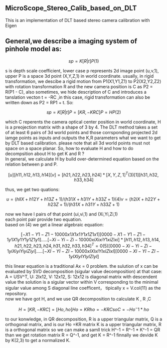 ## MicroScope_Stereo_Calib_based_on_DLT
This is an implementation of DLT based stereo camera calibration with Eigen  
  
## General,we describe a imaging system of pinhole model as:  
```math
sp = K[R|t]P (1)  
```
 s is depth scale coefficient, lower case p represents 2d image point (u,v,1), upper P is a space 3d  point (X,Y,Z,1)  in world coordinate. usually, in rigid transformation, we descibe a rigid motion from P1(X1,Y1,Z1) to P2(X2,Y2,Z2) with rotation transformation R and the new camera position is C as P2 = R(P1 - C), also sometimes, we hide description of C and introduces a tanslation vecton t = -RC ,in this case, rigid transformation can also be written down as P2 = RP1 + t. So:    
```math
sp = K[R|t]P = [KR, -KRC]P = HP  (2)   
```
 which C reperents the camera optical center position in world coordinate, H is a preojection matrix with a shape of 3 by 4. The DLT method takes a set of at least 6 pairs of 3d world points and those corrsponding projected 2d iamge points as inputs and outputs the K,R parameters what we want to get by DLT based calibration. please note that all 3d world points must not space on a space planar. So, how to evaluate H and how to do decompsition about H to get K and R ?  
 In general, we calculate H by build over-determined equation based on the relation between p and P.  

```math
[u]    [ h11, h12, h13, h14 ]  
[v] =  [ h21, h22, h23, h24 ] * [X, Y,Z,1]^T   (3)      
[1]    [ h31, h32, h33, h34 ]     
```
 thus, we get two quations:  

```math
u = (hllX + h12Y + h13Z + 1)/(h31X + h31Y + h33Z + 1)      (4)     
v = (h2lX + h22Y + h23Z + 1)/(h31X + h31Y + h33Z + 1)    
```
now we have I pairs of that point (ui,vi,1) and (Xi,Yi,Zi,1)  
each point pair provide two equation.   
based on (4) we get a linear algebraic equation:   
```math
[ -X1 -Y1 -Z1 -1 0 0 0 0 x1X1 x1Y1 x1Z1 x1 ]  
[ 0 0 0 0 -X1 -Y1 -Z1 -1 y1X1 y1Y1 y1Z1 y1 ]  
                      .....  
[ -Xi -Yi -Zi -1 0 0 0 0 xiXi xiY1 xiZi xi ]    * [h11, h12, h13, h14,h21, h22, h23, h24,h31, h32, h33, h34 ]^T = 0 (5)  
[ 0 0 0 0 -Xi -Yi -Zi -1 yiXi yiYi yiZi yi ]  
                    .....  
[ -XI -YI -ZI -1 0 0 0 0 xIXI xIYI xIZI xI ]  
[ 0 0 0 0 -XI -YI -ZI -1 yIXI yIYI yIZI yI ]  
```
  
this linear equation is a traditional Ax = 0 problem. the sulution of x can be evaluated by SVD decomposition (sigular value decomposition)  at that case:  A = USV^T, U: 2Ix12, V: 12x12, S: 12x12 is diagonal matrix with descendent value the solution is a sigular vector within V corresponding to the minimal sigular value among S diagonal line coefficent， tipically x = V.col(11) as the repository.    
now we have got H, and we use QR decomposition to calculate K , R ,C  

```math
 H = [KR, -KRC] = [Ho, ho]  
 Ho = KR  
 ho = -KRC  
 so C = -Ho^-1 * ho      
```

to our konwledge, in QR decomposition, R is a upper triangular matrix, Q is a orthogonal matrix, and is our Ho =KR matrix K is a upper triangular matrix, R is a orthogonal matrix so  we can make a samll trick H^-1 = R^-1 * K^-1 = QR  than we get rotation matrix R = Q^-1, and get K = R^-1  finnally we devide K by K(2,3) to get a normalized K.  
